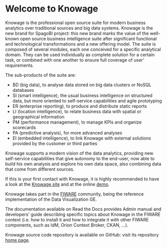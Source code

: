 # Welcome to Knowage

Knowage is the professional open source suite for modern business analytics over traditional sources and big data systems. Knowage is the new brand for SpagoBI project: this new brand marks the value of the well-known open source business intelligence suite after significant functional and technological transformations and a new offering model. 
The suite is composed of several modules, each one conceived for a specific analytical domain. They can be used individually as complete solution for a certain task, or combined with one another to ensure full coverage of user’ requirements. 

The sub-products of the suite are:
-   BD (big data), to analyse data stored on big data clusters or NoSQL databases
-   SI (smart intelligence), the usual business intelligence on structured data, but more oriented to self-service capabilities and agile prototyping
-   ER (enterprise reporting), to produce and distribute static reports
-   LI (location intelligence), to relate business data with spatial or geographical information
-   PM (performance management), to manage KPIs and organize scorecards
-   PA (predictive analysis), for more advanced analyses
-   EI (embedded intelligence), to link Knowage with external solutions provided by the customer or third parties

Knowage supports a modern vision of the data analytics, providing new self-service capabilities that give autonomy to the end-user, now able to build his own analysis and explore his own data space, also combining data that come from different sources.

If this is your first contact with Knowage, it is highly recommended to have a look at the [Knowage site](https://www.knowage-suite.com) and at the online [demo](https://demo.knowage-suite.com/).

Knowage takes part in the [FIWARE](https://www.fiware.org/) community, being the reference implementation of the Data Visualization GE.

The documentation available on Read the Docs provides Admin manual and developers' guide describing specific topics about Knowage in the FIWARE context (i.e. how to install it and how to integrate it with other FIWARE components, such as IdM, Orion Context Broker, CKAN, ...).

Knowage source code repository is available on GitHub: visit its repository [home page](https://github.com/KnowageLabs/Knowage-Server).
